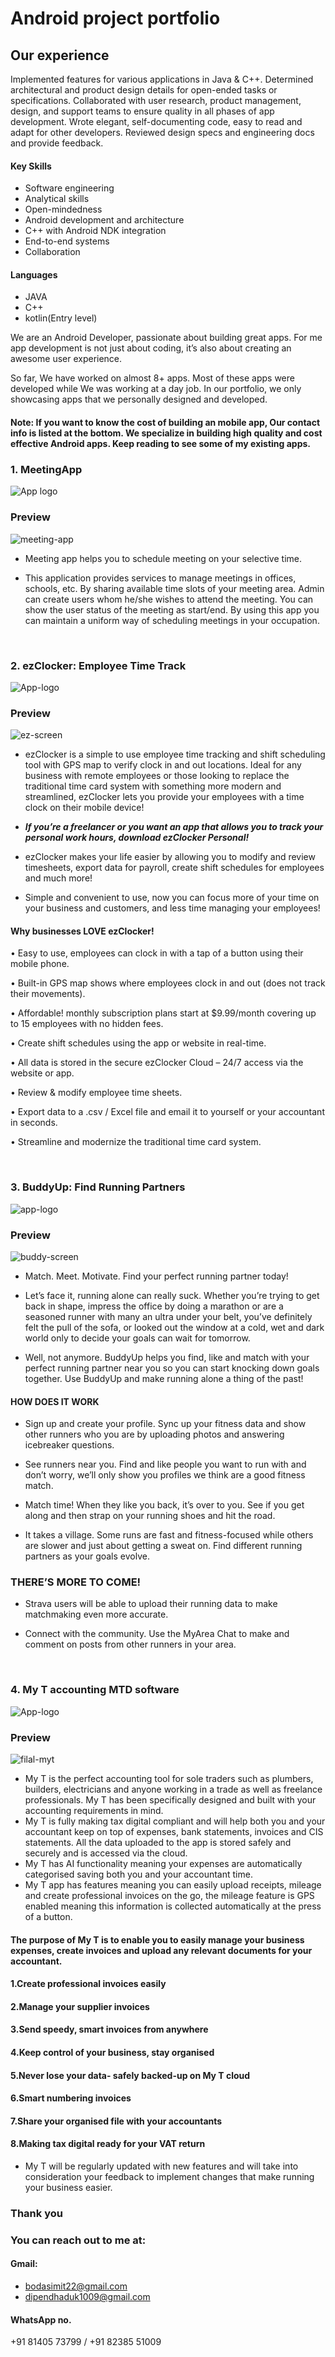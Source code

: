 
# Android project portfolio


## Our experience


Implemented features for various applications in Java & C++.
Determined architectural and product design details for open-ended tasks or specifications.
Collaborated with user research, product management, design, and support teams to ensure quality in all phases of app development.
Wrote elegant, self-documenting code, easy to read and adapt for other developers.
Reviewed design specs and engineering docs and provide feedback.


#### Key Skills

- Software engineering
- Analytical skills
- Open-mindedness
- Android development and architecture
- C++ with Android NDK integration
- End-to-end systems
- Collaboration

#### Languages

- JAVA
- C++
- kotlin(Entry level)

We are an Android Developer, passionate about building great apps. For me app development is not just about coding, it’s also about creating an awesome user experience.

So far, We have worked on almost 8+ apps. Most of these apps were developed while We was working at a day job.
In our portfolio, we only showcasing apps that we personally designed and developed.


#### Note: If you want to know the cost of building an mobile app, Our contact info is listed at the bottom. We specialize in building high quality and cost effective Android apps. Keep reading to see some of my existing apps.



### 1. MeetingApp

 ![App logo](https://user-images.githubusercontent.com/108887237/178771752-e57f63c3-b2f4-403f-84e3-41647b5349a2.png)
 
 ### Preview
![meeting-app](https://user-images.githubusercontent.com/108887237/178772781-cb7622f6-f51b-4b8c-84bc-d3bdae4e330d.jpg)

 
- Meeting app helps you to schedule meeting on your selective time.
       
- This application provides services to manage meetings in offices, schools, etc. By sharing available time slots of your meeting area. Admin can 
  create users whom he/she wishes to attend the meeting. You can show the user status of the meeting as start/end. By using this app you can 
  maintain a uniform way of scheduling meetings in your occupation.

&nbsp; 
&nbsp;
&nbsp; 

### 2. ezClocker: Employee Time Track

![App-logo](https://user-images.githubusercontent.com/108887237/178771872-5d7a9edb-db0b-4b30-a193-d1f221547a20.png)

### Preview

![ez-screen](https://user-images.githubusercontent.com/108887237/178787398-5c9a2528-decb-4a83-935c-b04e1e25b0b4.png)


- ezClocker is a simple to use employee time tracking and shift scheduling tool with GPS map to verify clock in and out locations. Ideal for any business with remote employees or those looking to replace the traditional time card system with something more modern and streamlined, ezClocker lets you provide your employees with a time clock on their mobile device! 

- ***If you’re a freelancer or you want an app that allows you to track your personal work hours, download ezClocker Personal!***

- ezClocker makes your life easier by allowing you to modify and review timesheets, export data for payroll, create shift schedules for employees and much more!

- Simple and convenient to use, now you can focus more of your time on your business and customers, and less time managing your employees!


#### Why businesses LOVE ezClocker!

• Easy to use, employees can clock in with a tap of a button using their mobile phone.

• Built-in GPS map shows where employees clock in and out (does not track their movements).

• Affordable! monthly subscription plans start at $9.99/month covering up to 15 employees with no hidden fees.

• Create shift schedules using the app or website in real-time.

• All data is stored in the secure ezClocker Cloud – 24/7 access via the website or app.

• Review & modify employee time sheets.

• Export data to a .csv / Excel file and email it to yourself or your accountant in seconds.

• Streamline and modernize the traditional time card system.

&nbsp; 
&nbsp;
&nbsp;


### 3. BuddyUp: Find Running Partners

![app-logo](https://user-images.githubusercontent.com/108887237/178771960-0c364360-6f83-414e-b254-4194cb591dca.png)

### Preview

![buddy-screen](https://user-images.githubusercontent.com/108887237/178785337-22bafbd5-8267-423f-8a9f-8ec203746266.png)


- Match. Meet. Motivate. Find your perfect running partner today!

- Let’s face it, running alone can really suck. Whether you’re trying to get back in shape, impress the office by doing a marathon or are a seasoned runner with many an ultra under your belt, you’ve definitely felt the pull of the sofa, or looked out the window at a cold, wet and dark world only to decide your goals can wait for tomorrow.

- Well, not anymore. BuddyUp helps you find, like and match with your perfect running partner near you so you can start knocking down goals together. Use BuddyUp and make running alone a thing of the past!

#### HOW DOES IT WORK

- Sign up and create your profile. Sync up your fitness data and show other runners who you are by uploading photos and answering icebreaker questions.

- See runners near you. Find and like people you want to run with and don’t worry, we’ll only show you profiles we think are a good fitness match.

- Match time! When they like you back, it’s over to you. See if you get along and then strap on your running shoes and hit the road.

- It takes a village. Some runs are fast and fitness-focused while others are slower and just about getting a sweat on. Find different running partners as your goals evolve.

### THERE’S MORE TO COME!

- Strava users will be able to upload their running data to make matchmaking even more accurate.

- Connect with the community. Use the MyArea Chat to make and comment on posts from other runners in your area.

&nbsp; 
&nbsp;
&nbsp;

### 4. My T accounting MTD software

![App-logo](https://user-images.githubusercontent.com/108887237/178772044-6487bed6-b5c9-4120-9d90-9702cd7e1aef.png)

### Preview
![filal-myt](https://user-images.githubusercontent.com/108887237/178772887-fef14a5f-aa95-4cb4-a368-4910f82fc4ec.png)


- My T is the perfect accounting tool for sole traders such as plumbers, builders, electricians and anyone working in a trade as well as freelance professionals. My T has been specifically designed and built with your accounting requirements in mind. 
- My T is fully making tax digital compliant and will help both you and your accountant keep on top of expenses, bank statements, invoices and CIS statements. All the data uploaded to the app is stored safely and securely and is accessed via the cloud.
- My T has AI functionality meaning your expenses are automatically categorised saving both you and your accountant time.
- My T app has features meaning you can easily upload receipts, mileage and create professional invoices on the go, the mileage feature is GPS enabled meaning this information is collected automatically at the press of a button. 

#### The purpose of My T is to enable you to easily manage your business expenses, create invoices and upload any relevant documents for your accountant. 

#### 1.Create professional invoices easily
#### 2.Manage your supplier invoices
#### 3.Send speedy, smart invoices from anywhere 
#### 4.Keep control of your business, stay organised
#### 5.Never lose your data- safely backed-up on My T cloud
#### 6.Smart numbering invoices
#### 7.Share your organised file with your accountants
#### 8.Making tax digital ready for your VAT return 

- My T will be regularly updated with new features and will take into consideration your feedback to implement changes that make running your business easier.



### Thank you






### You can reach out to me at:

#### Gmail:
- bodasimit22@gmail.com
- dipendhaduk1009@gmail.com

#### WhatsApp no.
+91 81405 73799 /
+91 82385 51009

